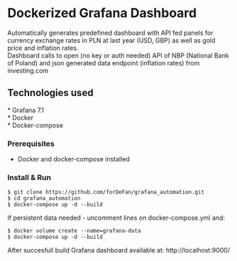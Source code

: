<h1>Dockerized Grafana Dashboard</h1>

Automatically generates predefined dashboard with API fed panels for currency exchange rates in PLN at last year (USD, GBP) as well as gold price and inflation rates.<br>
Dashboard calls to open (no key or auth needed) API of NBP (National Bank of Poland) and json generated data endpoint (inflation rates) from investing.com

<h2>Technologies used</h2>
* Grafana 7.1<br>
* Docker<br>
* Docker-compose<br>


### Prerequisites

* Docker and docker-compose installed


### Install & Run

```
$ git clone https://github.com/forDeFan/grafana_automation.git
$ cd grafana_automation
$ docker-compose up -d --build
```

If persistent data needed - uncomment lines on docker-compose.yml and:

```
$ docker volume create --name=grafana-data
$ docker-compose up -d --build
```

After succesfull build Grafana dashboard available at:
http://localhost:9000/
